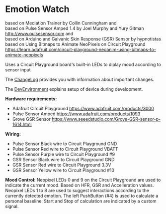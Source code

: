 # Emotion Watch

 based on Mediation Trainer by Collin Cunningham and  
 based on Pulse Sensor Amped 1.4 by Joel Murphy and Yury Gitman http://www.pulsesensor.com and  
 based on Arduino and Galvanic Skin Response (GSR) Sensor by hypnotistas  
 based on Using Bitmaps to Animate NeoPixels on Circuit Playground https://learn.adafruit.com/circuit-playground-neoanim-using-bitmaps-to-animate-neopixels
 

 Uses a Circuit Playground board's built-in LEDs to diplay mood according to sensor input
 
 The [ChangeLog](doc/CHANGELOG.md) provides you with information about important changes.
 
 The [DevEnvironment](doc/HOWTO.md) explains setup of device during development.
 
**Hardware requirements:**
 - Adafruit Circuit Playground https://www.adafruit.com/products/3000
 - Pulse Sensor Amped https://www.adafruit.com/products/1093
 - Grove GSR Sensor https://www.seeedstudio.com/Grove-GSR-sensor-p-1614.html

**Wiring:**
 - Pulse Sensor Black wire to Circuit Playground GND
 - Pulse Sensor Red wire to Circuit Playground VBATT
 - Pulse Sensor Purple wire to Circuit Playground #9
 - GSR Sensor Black wire to Circuit Playground GND
 - GSR Sensor Red wire to Circuit Playground 3.3V
 - GSR Sensor Yellow wire to Circuit Playground #10

**Mood Control:**
 Neopixel LEDs 0 and 9 on the Circuit Playground are used to indicate the current mood. Based on HFR, GSR and Accelleration values.
 Neopixel LEDs 1 to 8 are used to suggest interactions according to the currently detected emotion.
 The left PushButton (#4) is used to calculate a personal baseline. Start and Stop of calculation are indicated by a custom signal.


 